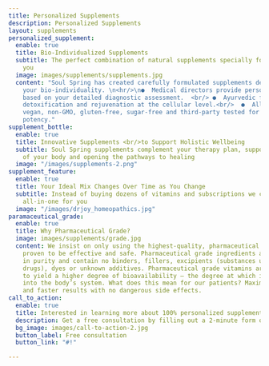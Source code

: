 ```yaml
---
title: Personalized Supplements
description: Personalized Supplements
layout: supplements
personalized_supplement:
  enable: true
  title: Bio-Individualized Supplements
  subtitle: The perfect combination of natural supplements specially formulated for
    you
  image: images/supplements/supplements.jpg
  content: "Soul Spring has created carefully formulated supplements designed to support
    your bio-individuality. \n<hr/>\n●  Medical directors provide personalized recommendations
    based on your detailed diagnostic assessment.  <br/> ●  Ayurvedic formulas provide
    detoxification and rejuvenation at the cellular level.<br/>  ●  All products are
    vegan, non-GMO, gluten-free, sugar-free and third-party tested for purity and
    potency."
supplement_bottle:
  enable: true
  title: Innovative Supplements <br/>to Support Holistic Wellbeing
  subtitle: Soul Spring supplements complement your therapy plan, supporting the detoxification
    of your body and opening the pathways to healing
  image: "/images/supplements-2.png"
supplement_feature:
  enable: true
  title: Your Ideal Mix Changes Over Time as You Change
  subtitle: Instead of buying dozens of vitamins and subscriptions we customize an
    all-in-one for you
  image: "/images/drjoy_homeopathics.jpg"
paramaceutical_grade:
  enable: true
  title: Why Pharmaceutical Grade?
  image: images/supplements/grade.jpg
  content: We insist on only using the highest-quality, pharmaceutical grade nutrients
    proven to be effective and safe. Pharmaceutical grade ingredients are over 99%
    in purity and contain no binders, fillers, excipients (substances used to dilute
    drugs), dyes or unknown additives. Pharmaceutical grade vitamins are also formulated
    to yield a higher degree of bioavailability – the degree at which it is absorbed
    into the body’s system. What does this mean for our patients? Maximum health benefits
    and faster results with no dangerous side effects.
call_to_action:
  enable: true
  title: Interested in learning more about 100% personalized supplements?
  description: Get a free consultation by filling out a 2-minute form online today.
  bg_image: images/call-to-action-2.jpg
  button_label: Free consultation
  button_link: "#!"

---
```

